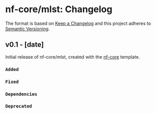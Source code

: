 # nf-core/mlst: Changelog

The format is based on [Keep a Changelog](https://keepachangelog.com/en/1.0.0/)
and this project adheres to [Semantic Versioning](https://semver.org/spec/v2.0.0.html).

## v0.1 - [date]

Initial release of nf-core/mlst, created with the [nf-core](https://nf-co.re/) template.

### `Added`

### `Fixed`

### `Dependencies`

### `Deprecated`
